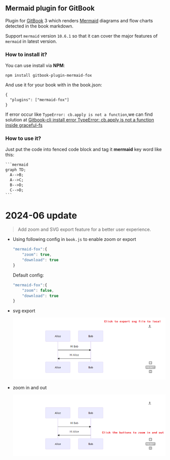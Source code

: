 ## Mermaid plugin for GitBook

Plugin for [GitBook](https://github.com/GitbookIO/gitbook) 3 which renders [Mermaid](https://github.com/knsv/mermaid) diagrams and flow charts detected in the book markdown.

Support `mermaid` version `10.6.1` so that it can cover the major features of `mermaid` in latest version.

### How to install it?

You can use install via **NPM**:

```
npm install gitbook-plugin-mermaid-fox
```

And use it for your book with in the book.json:

```
{
  "plugins": ["mermaid-fox"]
}
```

If error occur like `TypeError: cb.apply is not a function`,we can find solution at [Gitbook-cli install error TypeError: cb.apply is not a function inside graceful-fs](https://stackoverflow.com/questions/64211386/gitbook-cli-install-error-typeerror-cb-apply-is-not-a-function-inside-graceful)

### How to use it?

Just put the code into fenced code block and tag it **mermaid** key word like this:

    ```mermaid
    graph TD;
      A-->B;
      A-->C;
      B-->D;
      C-->D;
    ```

# 2024-06 update

> Add zoom and SVG export feature for a better user experience.

* Using following config  in `book.js` to enable zoom or export

  ```javascript
  "mermaid-fox":{
      "zoom": true,
      "download": true
  }
  ```

  Default config:

  ```javascript
  "mermaid-fox":{
      "zoom": false,
      "download": true
  }
  ```

* svg export

  ![SVG Export Feature](/images/svg-export-feature.png "SVG Export Feature")

* zoom in and out

  ![SVG Zoom Feature](/images/svg-zoom-feature.png "SVG Zoom Feature")
